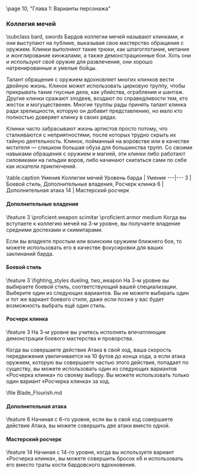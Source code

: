 \page 10, "Глава 1: Варианты персонажа"
### Коллегия мечей
\subclass bard, swords
Бардов коллегии мечей называют клинками, и они выступают на публике, выказывая свое мастерство обращения с оружием. Клинки выполняют такие трюки, как шпагоглотание, метание и жонглирование кинжалами, а также демонстрационные бои. Хоть они и используют своё оружие для развлечения, они хорошо натренированные и умелые бойцы.

Талант обращения с оружием вдохновляет многих клинков вести двойную жизнь. Клинок может использовать цирковую труппу, чтобы прикрывать такие гнусные дела, как убийства, ограбления и шантаж. Другие клинки сражают злодеев, воздают по справедливости тем, кто жесток и могущественен. Многие труппы рады принять талант клинка ради зрелищности, которую он добавит представлению, но мало кто полностью доверяет клинку в своих рядах.

Клинки часто забрасывают жизнь артистов просто потому, что сталкиваются с неприятностями, после которых трудно скрыть их тайную деятельность. Клинок, пойманный на воровстве или в качестве мстителя — слишком большая обуза для большинства трупп. Со своими навыками обращения с оружием и магией, эти клинки либо работают силовиками на гильдии воров, либо начинают скитаться сами по себе как искатели приключений.

\table.caption Умения Коллегии мечей
Уровень барда | Умение
---|---
3 | Боевой стиль, Дополнительные владения, Росчерк клинка
6 | Дополнительная атака
14 | Мастерский росчерк

#### Дополнительные владения
\feature 3
\proficient.weapon scimitar
\proficient.armor medium
Когда вы вступаете к коллегию мечей на 3-м уровне, вы получаете владение средними доспехами и скимитарами.

Если вы владеете простым или воинским оружием ближнего боя, то можете использовать его в качестве фокусировки для ваших заклинаний барда.

#### Боевой стиль
\feature 3
\fighting_styles dueling, two_weapon
На 3-м уровне вы выбираете боевой стиль, соответствующий вашей специализации. Выберите один из следующих вариантов. Вы не можете выбирать один и тот же вариант боевого стиля, даже если позже у вас будет возможность выбрать ещё один стиль.

#### Росчерк клинка
\feature 3
На 3-м уровне вы учитесь исполнять впечатляющие демонстрации боевого мастерства и проворства.

Когда вы совершаете действие Атака в свой ход, ваша скорость передвижения увеличивается на 10 футов до конца хода, а если атака оружием, которую вы совершаете частью этого действия, попадает по существу, вы можете использовать один из следующих вариантов «Росчерка клинка» по своему выбору. Вы можете использовать только один вариант «Росчерка клинка» за ход.

\file Blade_Flourish.md

#### Дополнительная атака
\feature 6
Начиная с 6-го уровня, если вы в свой ход совершаете действие Атака, вы можете совершить две атаки вместо одной.

#### Мастерский росчерк
\feature 14
Начиная с 14-го уровня, когда вы используете вариант «Росчерка клинка», вы можете совершить бросок к6 и использовать его вместо траты кости бардовского вдохновения.
